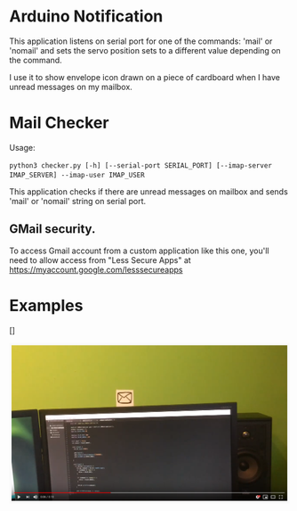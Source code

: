# Arduino Notification

This application listens on serial port for one of the commands: 'mail' or 'nomail' and sets the servo position sets to a different value depending on the command.

I use it to show envelope icon drawn on a piece of cardboard when I have unread messages on my mailbox.

# Mail Checker

Usage:

`python3 checker.py [-h] [--serial-port SERIAL_PORT] [--imap-server IMAP_SERVER] --imap-user IMAP_USER`

This application checks if there are unread messages on mailbox and sends 'mail' or 'nomail' string on serial port.

## GMail security.

To access Gmail account from a custom application like this one, you'll need to allow access from "Less Secure Apps" at https://myaccount.google.com/lesssecureapps

# Examples

[]

[![See on YouTube](./examples/yt_thumb.png)](https://youtu.be/KSkG34YOxcQ)
